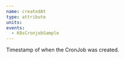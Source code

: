 ```yaml
---
name: createdAt
type: attribute
units:
events:
  - K8sCronjobSample
---
```


Timestamp of when the CronJob was created.
